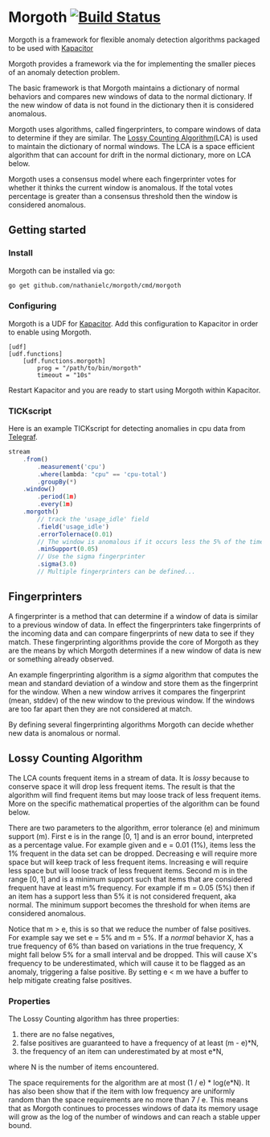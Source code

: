 
Morgoth [![Build Status](https://travis-ci.org/nathanielc/morgoth.svg?branch=master)](https://travis-ci.org/nathanielc/morgoth)
=======

Morgoth is a framework for flexible anomaly detection algorithms packaged to be used with [Kapacitor](https:/github.com/influxdata/kapacitor)

Morgoth provides a framework via the  for implementing the smaller pieces of an anomaly detection problem.

The basic framework is that Morgoth maintains a dictionary of normal behaviors and compares new windows of data to the normal dictionary.
If the new window of data is not found in the dictionary then it is considered anomalous.

Morgoth uses algorithms, called fingerprinters, to compare windows of data to determine if they are similar.
The [Lossy Counting Algorithm](http://www.vldb.org/conf/2002/S10P03.pdf)(LCA) is used to maintain the dictionary of normal windows.
The LCA is a space efficient algorithm that can account for drift in the normal dictionary, more on LCA below.

Morgoth uses a consensus model where each fingerprinter votes for whether it thinks the current window is anomalous.
If the total votes percentage is greater than a consensus threshold then the window is considered anomalous.

## Getting started

### Install

Morgoth can be installed via go:

```sh
go get github.com/nathanielc/morgoth/cmd/morgoth
```

### Configuring

Morgoth is a UDF for [Kapacitor](https://github.com/influxdata/kapacitor).
Add this configuration to Kapacitor in order to enable using Morgoth.

```
[udf]
[udf.functions]
    [udf.functions.morgoth]
        prog = "/path/to/bin/morgoth"
        timeout = "10s"
```

Restart Kapacitor and you are ready to start using Morgoth within Kapacitor.

### TICKscript

Here is an example TICKscript for detecting anomalies in cpu data from [Telegraf](https://github.com/influxdata/telegraf).

```javascript
stream
    .from()
        .measurement('cpu')
        .where(lambda: "cpu" == 'cpu-total')
        .groupBy(*)
    .window()
        .period(1m)
        .every(1m)
    .morgoth()
        // track the 'usage_idle' field
        .field('usage_idle')
        .errorTolernace(0.01)
        // The window is anomalous if it occurs less the 5% of the time.
        .minSupport(0.05)
        // Use the sigma fingerprinter
        .sigma(3.0)
        // Multiple fingerprinters can be defined...
```


## Fingerprinters

A fingerprinter is a method that can determine if a window of data is similar to a previous window of data.
In effect the fingerprinters take fingerprints of the incoming data and can compare fingerprints of new data to see if they match.
These fingerprinting algorithms provide the core of Morgoth as they are the means by which Morgoth determines if a new window of data is new or something already observed.

An example fingerprinting algorithm is a *sigma* algorithm that computes the mean and standard deviation of a window and store them as the fingerprint for the window.
When a new window arrives it compares the fingerprint (mean, stddev) of the new window to the previous window.
If the windows are too far apart then they are not considered at match.

By defining several fingerprinting algorithms Morgoth can decide whether new data is anomalous or normal.

## Lossy Counting Algorithm

The LCA counts frequent items in a stream of data.
It is *lossy* because to conserve space it will drop less frequent items.
The result is that the algorithm will find frequent items but may loose track of less frequent items.
More on the specific mathematical properties of the algorithm can be found below.

There are two parameters to the algorithm, error tolerance (e) and minimum support (m).
First e is in the range [0, 1] and is an error bound, interpreted as a percentage value.
For example given and e = 0.01 (1%), items less the 1% frequent in the data set can be dropped.
Decreasing e will require more space but will keep track of less frequent items.
Increasing e will require less space but will loose track of less frequent items.
Second m is in the range [0, 1] and is a minimum support such that items that are considered frequent have at least m% frequency.
For example if m = 0.05 (5%) then if an item has a support less than 5% it is not considered frequent, aka normal.
The minimum support becomes the threshold for when items are considered anomalous.

Notice that m > e, this is so that we reduce the number of false positives.
For example say we set e = 5% and m = 5%.
If a *normal* behavior X, has a true frequency of 6% than based on variations in the true frequency, X might fall below 5% for a small interval and be dropped.
This will cause X's frequency to be underestimated, which will cause it to be flagged as an anomaly, triggering a false positive.
By setting e < m we have a buffer to help mitigate creating false positives.


### Properties

The Lossy Counting algorithm has three properties:

1. there are no false negatives,
2. false positives are guaranteed to have a frequency of at least (m - e)*N,
3. the frequency of an item can underestimated by at most e*N,

where N is the number of items encountered.

The space requirements for the algorithm are at most (1 / e) * log(e*N).
It has also been show that if the item with low frequency are uniformly random than the space requirements are no more than 7 / e.
This means that as Morgoth continues to processes windows of data its memory usage will grow as the log of the number of windows and can reach a stable upper bound.


